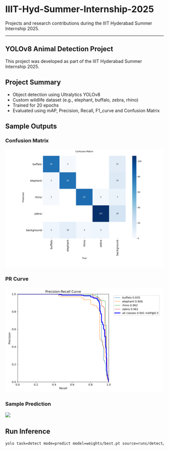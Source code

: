 # IIIT-Hyd-Summer-Internship-2025

Projects and research contributions during the IIIT Hyderabad Summer Internship 2025.

---

## YOLOv8 Animal Detection Project

This project was developed as part of the IIIT Hyderabad Summer Internship 2025.

## Project Summary
- Object detection using Ultralytics YOLOv8
- Custom wildlife dataset (e.g., elephant, buffalo, zebra, rhino)
- Trained for 20 epochs
- Evaluated using mAP, Precision, Recall, F1_curve and Confusion Matrix

## Sample Outputs

### Confusion Matrix
![Confusion Matrix](runs/detect/train/images/confusion_matrix.png)

### PR Curve
![PR Curve](runs/detect/train/images/PR_curve.png)

### Sample Prediction
<img src="runs/detect/train/images/value_batch1_labels.jpg" width="300"/>

## Run Inference

```bash
yolo task=detect mode=predict model=weights/best.pt source=runs/detect/train/images/value_batch1_labels.jpg
